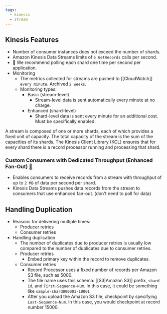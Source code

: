 ```yaml
---
tags:
  - kinesis
  - stream
---
```


## Kinesis Features
- Number of consumer instances does not exceed the number of shards.
- Amazon Kinesis Data Streams limits of `5 GetRecords` calls per second.
- 🍃 We recommend polling each shard one time per second per application. 
- Monitoring
	- The metrics collected for streams are pushed to [[CloudWatch]] `every minute`. Archived `2 weeks`. 
	- Monitoring types:
		- Basic (stream-level)
			- Stream-level data is sent automatically every minute at no charge.
		- Enhanced (shard-level)
			- Shard-level data is sent every minute for an additional cost. Must be specifically enabled.



A stream is composed of one or more shards, each of which provides a fixed unit of capacity. The total capacity of the stream is the sum of the capacities of its shards. The Kinesis Client Library (KCL) ensures that for every shard there is a record processor running and processing that shard.

### Custom Consumers with Dedicated Throughput (Enhanced Fan-Out) [🔗](https://docs.aws.amazon.com/streams/latest/dev/enhanced-consumers.html)
- Enables consumers to receive records from a stream with throughput of up to `2 MB` of data per second per shard.
- Kinesis Data Streams pushes data records from the stream to consumers that use enhanced fan-out.  (don't need to poll for data)

## Handling Duplication
- Reasons for delivering multiple times:
	- Producer retries
	- Consumer retries
- Handling duplication
	- The number of duplicates due to producer retries is usually low compared to the number of duplicates due to consumer retries.
	- Producer retries
		- Embed primary key within the record to remove duplicates.
	- Consumer retries
		- Record Processor uses a fixed number of records per Amazon S3 file, such as 5000.
		- The file name uses this schema: [[S3|Amazon S3]] prefix, `shard-id`, and `First-Sequence-Num`. In this case, it could be something like `sample-shard000001-10001`
		- After you upload the Amazon S3 file, checkpoint by specifying `Last-Sequence-Num`. In this case, you would checkpoint at record number 15000.












